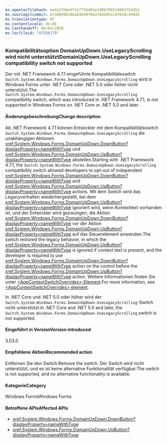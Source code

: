 ```yaml
---
ms.openlocfilehash: ee4a27dde9f1e7756401e3d8b709514082f5d3b1
ms.sourcegitcommit: b7a8b09828bab4e90f66af8d495ecd7024c45042
ms.translationtype: HT
ms.contentlocale: de-DE
ms.lasthandoff: 08/04/2020
ms.locfileid: "87556179"
---
```

### <a name="domainupdownuselegacyscrolling-compatibility-switch-not-supported"></a><span data-ttu-id="e5962-101">Kompatibilitätsoption DomainUpDown.UseLegacyScrolling wird nicht unterstützt</span><span class="sxs-lookup"><span data-stu-id="e5962-101">DomainUpDown.UseLegacyScrolling compatibility switch not supported</span></span>

<span data-ttu-id="e5962-102">Der mit .NET Framework 4.7.1 eingeführte Kompatibilitätsswitch `Switch.System.Windows.Forms.DomainUpDown.UseLegacyScrolling` wird in Windows Forms unter .NET Core oder .NET 5.0 oder höher nicht unterstützt.</span><span class="sxs-lookup"><span data-stu-id="e5962-102">The `Switch.System.Windows.Forms.DomainUpDown.UseLegacyScrolling` compatibility switch, which was introduced in .NET Framework 4.7.1, is not supported in Windows Forms on .NET Core or .NET 5.0 and later.</span></span>

#### <a name="change-description"></a><span data-ttu-id="e5962-103">Änderungsbeschreibung</span><span class="sxs-lookup"><span data-stu-id="e5962-103">Change description</span></span>

<span data-ttu-id="e5962-104">Ab .NET Framework 4.7.1 können Entwickler mit dem Kompatibilitätsswitch `Switch.System.Windows.Forms.DomainUpDown.UseLegacyScrolling` die unabhängigen Aktionen <xref:System.Windows.Forms.DomainUpDown.DownButton?displayProperty=nameWithType> und <xref:System.Windows.Forms.DomainUpDown.UpButton?displayProperty=nameWithType> abstellen.</span><span class="sxs-lookup"><span data-stu-id="e5962-104">Starting with .NET Framework 4.7.1, the `Switch.System.Windows.Forms.DomainUpDown.UseLegacyScrolling` compatibility switch allowed developers to opt-out of independent <xref:System.Windows.Forms.DomainUpDown.DownButton?displayProperty=nameWithType> and <xref:System.Windows.Forms.DomainUpDown.UpButton?displayProperty=nameWithType> actions.</span></span> <span data-ttu-id="e5962-105">Mit dem Switch wird das Legacyverhalten wiederhergestellt, bei dem <xref:System.Windows.Forms.DomainUpDown.UpButton?displayProperty=nameWithType> ignoriert wird, wenn Kontexttext vorhanden ist, und der Entwickler wird gezwungen, die Aktion <xref:System.Windows.Forms.DomainUpDown.DownButton?displayProperty=nameWithType> vor der Aktion <xref:System.Windows.Forms.DomainUpDown.UpButton?displayProperty=nameWithType> auf das Steuerelement anwenden.</span><span class="sxs-lookup"><span data-stu-id="e5962-105">The switch restored the legacy behavior, in which the <xref:System.Windows.Forms.DomainUpDown.UpButton?displayProperty=nameWithType> is ignored if context text is present, and the developer is required to use <xref:System.Windows.Forms.DomainUpDown.DownButton?displayProperty=nameWithType> action on the control before the <xref:System.Windows.Forms.DomainUpDown.UpButton?displayProperty=nameWithType> action.</span></span> <span data-ttu-id="e5962-106">Weitere Informationen finden Sie unter [\<AppContextSwitchOverrides>-Element](~/docs/framework/configure-apps/file-schema/runtime/appcontextswitchoverrides-element.md).</span><span class="sxs-lookup"><span data-stu-id="e5962-106">For more information, see [\<AppContextSwitchOverrides> element](~/docs/framework/configure-apps/file-schema/runtime/appcontextswitchoverrides-element.md).</span></span>

<span data-ttu-id="e5962-107">In .NET Core und .NET 5.0 oder höher wird der `Switch.System.Windows.Forms.DomainUpDown.UseLegacyScrolling`-Switch nicht unterstützt.</span><span class="sxs-lookup"><span data-stu-id="e5962-107">In .NET Core and .NET 5.0 and later, the `Switch.System.Windows.Forms.DomainUpDown.UseLegacyScrolling` switch is not supported.</span></span>

#### <a name="version-introduced"></a><span data-ttu-id="e5962-108">Eingeführt in Version</span><span class="sxs-lookup"><span data-stu-id="e5962-108">Version introduced</span></span>

<span data-ttu-id="e5962-109">3.0</span><span class="sxs-lookup"><span data-stu-id="e5962-109">3.0</span></span>

#### <a name="recommended-action"></a><span data-ttu-id="e5962-110">Empfohlene Aktion</span><span class="sxs-lookup"><span data-stu-id="e5962-110">Recommended action</span></span>

<span data-ttu-id="e5962-111">Entfernen Sie den Switch.</span><span class="sxs-lookup"><span data-stu-id="e5962-111">Remove the switch.</span></span> <span data-ttu-id="e5962-112">Der Switch wird nicht unterstützt, und es ist keine alternative Funktionalität verfügbar.</span><span class="sxs-lookup"><span data-stu-id="e5962-112">The switch is not supported, and no alternative functionality is available.</span></span>

#### <a name="category"></a><span data-ttu-id="e5962-113">Kategorie</span><span class="sxs-lookup"><span data-stu-id="e5962-113">Category</span></span>

<span data-ttu-id="e5962-114">Windows Forms</span><span class="sxs-lookup"><span data-stu-id="e5962-114">Windows Forms</span></span>

#### <a name="affected-apis"></a><span data-ttu-id="e5962-115">Betroffene APIs</span><span class="sxs-lookup"><span data-stu-id="e5962-115">Affected APIs</span></span>

- <xref:System.Windows.Forms.DomainUpDown.DownButton?displayProperty=nameWithType>
- <xref:System.Windows.Forms.DomainUpDown.UpButton?displayProperty=nameWithType>

<!-- 

#### Affected APIs

- `M:System.Windows.Forms.DomainUpDown.DownButton`
- `M:System.Windows.Forms.DomainUpDown.UpButton`

-->
